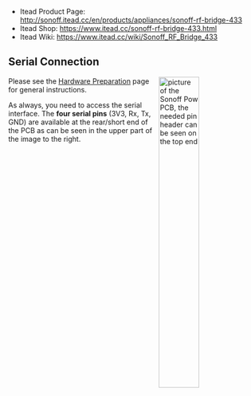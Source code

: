* Itead Product Page: http://sonoff.itead.cc/en/products/appliances/sonoff-rf-bridge-433
* Itead Shop: https://www.itead.cc/sonoff-rf-bridge-433.html
* Itead Wiki: https://www.itead.cc/wiki/Sonoff_RF_Bridge_433

## Serial Connection

<img alt="picture of the Sonoff Pow PCB, the needed pin header can be seen on the top end" src="https://www.itead.cc/wiki/images/e/e3/Sonoff-Pow-00.JPG" width="40%" align="right" />

Please see the [Hardware Preparation](https://github.com/arendst/Sonoff-Tasmota/wiki/Hardware-Preparation) page for general instructions.

As always, you need to access the serial interface. The **four serial pins** (3V3, Rx, Tx, GND) are available at the rear/short end of the PCB as can be seen in the upper part of the image to the right.
